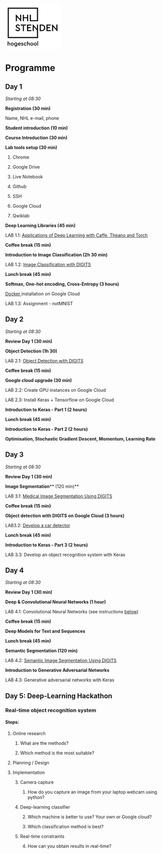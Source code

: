 ![image alt text](image_0.png)

# Programme

## Day 1

*Starting at 08:30*

**Registration (30 min)**

Name, NHL e-mail, phone

**Student introduction (10 min)**

**Course Introduction (30 min)**

**Lab tools setup (30 min)**

1. Chrome

2. Google Drive

3. Live Notebook

4. Github

5. SSH

6. Google Cloud

7. Qwiklab

**Deep Learning Libraries (45 min)**

LAB 1.1: [Applications of Deep Learning with Caffe, Theano and Torch](https://spl-nvlabs.qwiklab.com/focuses/223)

**Coffee break (15 min)**

**Introduction to Image Classification (2h 30 min)**


LAB 1.2: [Image Classification with DIGITS](https://spl-nvlabs.qwiklab.com/focuses/1579)

**Lunch break (45 min)**

**Softmax, One-hot encoding, Cross-Entropy (3 hours)**

[Docker ](https://docs.docker.com/engine/installation/linux/docker-ce/ubuntu/#install-using-the-repository)installation on Google Cloud

LAB 1.3: Assignment - notMNIST

## Day 2

*Starting at 08:30*

**Review Day 1 (30 min)**

**Object Detection (1h 30)**

LAB 2.1: [Object Detection with DIGITS](https://spl-nvlabs.qwiklab.com/focuses/1204)

**Coffee break (15 min)**

**Google cloud upgrade (30 min)**

LAB 2.2: Create GPU instances on Google Cloud

LAB 2.3: Install Keras + Tensorflow on Google Cloud

**Introduction to Keras - Part 1 (2 hours)**

**Lunch break (45 min)**

**Introduction to Keras - Part 2 (2 hours)**

**Optimisation, Stochastic Gradient Descent, Momentum, Learning Rate**

## Day 3

*Starting at 08:30*

**Review Day 1 (30 min)**

**Image Segmentation**** (120 min)**

LAB 3.1: [Medical Image Segmentation Using DIGITS](https://spl-nvlabs.qwiklab.com/focuses/2794?locale=en)

**Coffee break (15 min)**

**Object detection with DIGITS on Google Cloud (3 hours)**

LAB3.2: [Develop a car detector](https://github.com/NVIDIA/DIGITS/tree/master/examples/object-detection)

**Lunch break (45 min)**

**Introduction to Keras - Part 3 (2 hours)**

LAB 3.3: Develop an object recognition system with Keras

## Day 4

*Starting at 08:30*

**Review Day 1 (30 min)**

**Deep & Convolutional Neural Networks (1 hour)**

LAB 4.1: Convolutional Neural Networks (see instructions [below](#heading=h.tka26q11749q))

**Coffee break (15 min)**

**Deep Models for Text and Sequences**

**Lunch break (45 min)**

**Semantic Segmentation (120 min)**

LAB 4.2: [Semantic Image Segmentation Using DIGITS](https://github.com/NVIDIA/DIGITS/tree/master/examples/semantic-segmentation)

**Introduction to Generative Adversarial Networks**

LAB 4.3: Generative adversarial networks with Keras

## Day 5: Deep-Learning Hackathon

### Real-time object recognition system

#### Steps:

1. Online research

    1. What are the methods?

    2. Which method is the most suitable?

2. Planning / Design

3. Implementation

    3. Camera capture

        1. How do you capture an image from your laptop webcam using python?

    4. Deep-learning classifier

        2. Which machine is better to use? Your own or Google cloud?

        3. Which classification method is best?

    5. Real-time constraints

        4. How can you obtain results in real-time?

